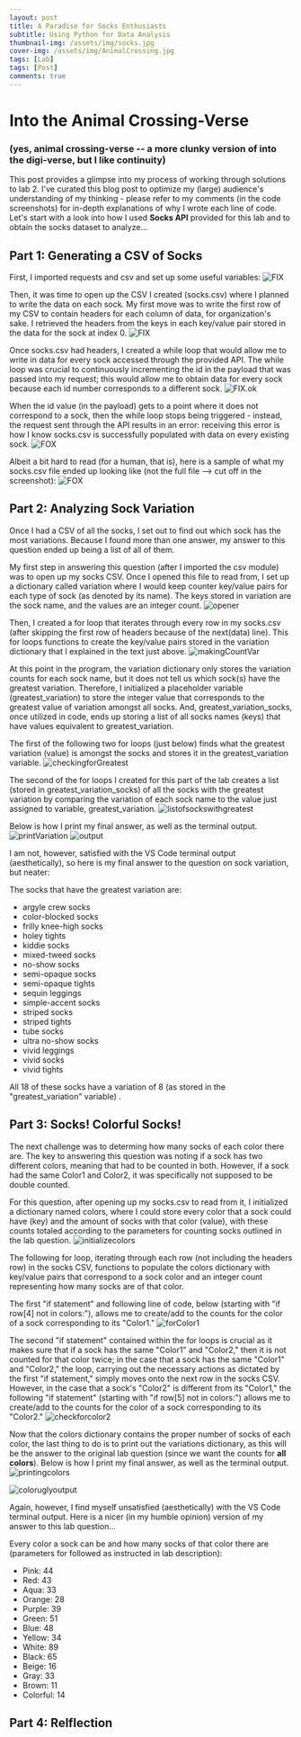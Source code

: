 ```yaml
---
layout: post
title: A Paradise for Socks Enthusiasts 
subtitle: Using Python for Data Analysis 
thumbnail-img: /assets/img/socks.jpg
cover-img: /assets/img/AnimalCrossing.jpg
tags: [Lab]
tags: [Post] 
comments: true
---
```


# Into the Animal Crossing-Verse 
### (yes, animal crossing-verse -- a more clunky version of into the digi-verse, but I like continuity) 

This post provides a glimpse into my process of working through solutions to lab 2. I've curated this blog post to optimize my (large) audience's understanding of my thinking - please refer to my comments (in the code screenshots) for in-depth explanations of why I wrote each line of code. Let's start with a look into how I used **Socks API** provided for this lab and to obtain the socks dataset to analyze... 

## Part 1: Generating a CSV of Socks

First, I imported requests and csv and set up some useful variables: 
![FIX](../assets/initializerssocks.jpg)

Then, it was time to open up the CSV I created (socks.csv) where I planned to write the data on each sock. My first move was to write the first row of my CSV to contain headers for each column of data, for organization's sake. I retrieved the headers from the keys in each key/value pair stored in the data for the sock at index 0. 
![FIX](../assets/openingfile.jpg)


Once socks.csv had headers, I created a while loop that would allow me to write in data for every sock accessed through the provided API. The while loop was crucial to continuously incrementing the id in the payload that was passed into my request; this would allow me to obtain data for every sock because each id number corresponds to a different sock.
![FIX.ok](../assets/while.jpg)


When the id value (in the payload) gets to a point where it does not correspond to a sock, then the while loop stops being triggered - instead, the request sent through the API results in an error: receiving this error is how I know socks.csv is successfully populated with data on every existing sock.
![FOX](../assets/else.jpg)


Albeit a bit hard to read (for a human, that is), here is a sample of what my socks.csv file ended up looking like (not the full file --> cut off in the screenshot):
![FOX](../assets/csv.jpg)



## Part 2: Analyzing Sock Variation 

Once I had a CSV of all the socks, I set out to find out which sock has the most variations. Because I found more than one answer, my answer to this question ended up being a list of all of them. 

My first step in answering this question (after I imported the csv module) was to open up my socks CSV. Once I opened this file to read from, I set up a dictionary called variation where I would keep counter key/value pairs for each type of sock (as denoted by its name). The keys stored in variation are the sock name, and the values are an integer count. 
![opener](../assets/img/openerVariation.jpg)

Then, I created a for loop that iterates through every row in my socks.csv (after skipping the first row of headers because of the next(data) line). This for loops functions to create the key/value pairs stored in the variation dictionary that I explained in the text just above. 
![makingCountVar](../assets/img/VariationList.jpg)

At this point in the program, the variation dictionary only stores the variation counts for each sock name, but it does not tell us which sock(s) have the greatest variation. Therefore, I initialized a placeholder variable (greatest_variation) to store the integer value that corresponds to the greatest value of variation amongst all socks. And, greatest_variation_socks, once utilized in code, ends up storing a list of all socks names (keys) that have values equivalent to greatest_variation. 

The first of the following two for loops (just below) finds what the greatest variation (value) is amongst the socks and stores it in the greatest_variation variable. 
![checkingforGreatest](../assets/img/greatestVariation.jpg)

The second of the for loops I created for this part of the lab creates a list (stored in greatest_variation_socks) of all the socks with the greatest variation by comparing the variation of each sock name to the value just assigned to variable, greatest_variation. 
![listofsockswithgreatest](../assets/img/greatestList.jpg)

Below is how I print my final answer, as well as the terminal output. 
![printVariation](../assets/img/printVariation.jpg)
![output](../assets/img/variationOutput.jpg)

I am not, however, satisfied with the VS Code terminal output (aesthetically), so here is my final answer to the question
on sock variation, but neater: 

The socks that have the greatest variation are:
- argyle crew socks 
- color-blocked socks
- frilly knee-high socks
- holey tights
- kiddie socks
- mixed-tweed socks
- no-show socks
- semi-opaque socks
- semi-opaque tights
- sequin leggings
- simple-accent socks
- striped socks
- striped tights
- tube socks
- ultra no-show socks
- vivid leggings
- vivid socks
- vivid tights

All 18 of these socks have a variation of 8 (as stored in the "greatest_variation" variable) . 


## Part 3: Socks! Colorful Socks!

The next challenge was to determing how many socks of each color there are. The key to answering this question was noting if a sock has two different colors, meaning that had to be counted in both. However, if a sock had the same Color1 and Color2, it was specifically not supposed to be double counted. 

For this question, after opening up my socks.csv to read from it, I initialized a dictionary named colors, where I could store every color that a sock could have (key) and the amount of socks with that color (value), with these counts totaled according to the parameters for counting socks outlined in the lab question. 
![initializecolors](../assets/img/initializeColors.jpg)

The following for loop, iterating through each row (not including the headers row) in the socks CSV, functions to populate the colors dictionary with key/value pairs that correspond to a sock color and an integer count representing how many socks are of that color. 

The first "if statement" and following line of code, below (starting with "if row[4] not in colors:"), allows me to create/add to the counts for the color of a sock corresponding to its "Color1." 
![forColor1](../assets/img/Color1loop.jpg)

The second "if statement" contained within the for loops is crucial as it makes sure that if a sock has the same "Color1" and "Color2," then it is not counted for that color twice; in the case that a sock has the same "Color1" and "Color2," the loop, carrying out the necessary actions as dictated by the first "if statement," simply moves onto the next row in the socks CSV. However, in the case that a sock's "Color2" is different from its "Color1," the following "if statement" (starting with "if row[5] not in colors:") allows me to create/add to the counts for the color of a sock corresponding to its "Color2." 
![checkforcolor2](../assets/img/Color2loop.jpg)

Now that the colors dictionary contains the proper number of socks of each color, the last thing to do is to print out the variations dictionary, as this will be the answer to the original lab question (since we want the counts for **all colors**). Below is how I print my final answer, as well as the terminal output. 
![printingcolors](../assets/img/printSockcolors.jpg)

![coloruglyoutput](../assets/img/colorOutput.jpg)

Again, however, I find myself unsatisfied (aesthetically) with the VS Code terminal output. Here is a nicer (in my humble opinion) version of my answer to this lab question...

Every color a sock can be and how many socks of that color there are (parameters for followed as instructed in lab description): 
- Pink: 44
- Red: 43
- Aqua: 33
- Orange: 28
- Purple: 39
- Green: 51
- Blue: 48
- Yellow: 34
- White: 89
- Black: 65
- Beige: 16
- Gray: 33 
- Brown: 11
- Colorful: 14


## Part 4: Relflection

